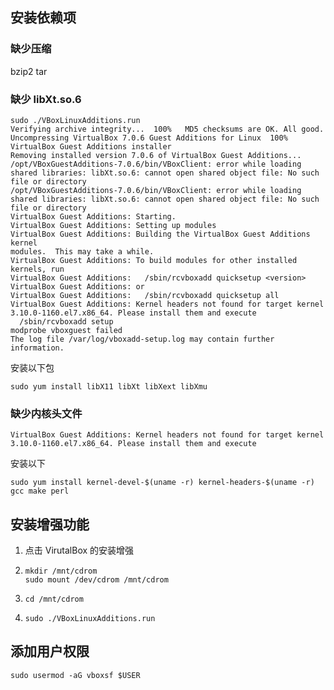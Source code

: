 ## 安装依赖项

### 缺少压缩

bzip2 tar

### 缺少 libXt.so.6

```
sudo ./VBoxLinuxAdditions.run 
Verifying archive integrity...  100%   MD5 checksums are OK. All good.
Uncompressing VirtualBox 7.0.6 Guest Additions for Linux  100%  
VirtualBox Guest Additions installer
Removing installed version 7.0.6 of VirtualBox Guest Additions...
/opt/VBoxGuestAdditions-7.0.6/bin/VBoxClient: error while loading shared libraries: libXt.so.6: cannot open shared object file: No such file or directory
/opt/VBoxGuestAdditions-7.0.6/bin/VBoxClient: error while loading shared libraries: libXt.so.6: cannot open shared object file: No such file or directory
VirtualBox Guest Additions: Starting.
VirtualBox Guest Additions: Setting up modules
VirtualBox Guest Additions: Building the VirtualBox Guest Additions kernel 
modules.  This may take a while.
VirtualBox Guest Additions: To build modules for other installed kernels, run
VirtualBox Guest Additions:   /sbin/rcvboxadd quicksetup <version>
VirtualBox Guest Additions: or
VirtualBox Guest Additions:   /sbin/rcvboxadd quicksetup all
VirtualBox Guest Additions: Kernel headers not found for target kernel 
3.10.0-1160.el7.x86_64. Please install them and execute
  /sbin/rcvboxadd setup
modprobe vboxguest failed
The log file /var/log/vboxadd-setup.log may contain further information.
```

安装以下包

```shell
sudo yum install libX11 libXt libXext libXmu
```

### 缺少内核头文件

```
VirtualBox Guest Additions: Kernel headers not found for target kernel 
3.10.0-1160.el7.x86_64. Please install them and execute
```

安装以下

```
sudo yum install kernel-devel-$(uname -r) kernel-headers-$(uname -r) gcc make perl
```



## 安装增强功能

1. 点击 VirutalBox 的安装增强

2. ```shell
   mkdir /mnt/cdrom
   sudo mount /dev/cdrom /mnt/cdrom
   ```

3. ```shell
   cd /mnt/cdrom
   ```

4. ```shell
   sudo ./VBoxLinuxAdditions.run
   ```

## 添加用户权限

```shell
sudo usermod -aG vboxsf $USER
```

